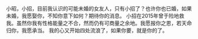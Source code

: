 小昭，小招，目前我认识的可能未婚的女友人，只有小招了？也许你也已婚，如果未婚，我愿娶你，不知你意下如何？期待你的消息。
小招在2015年曾于险地救我。虽然你我有性格能量之不合，然而仍有可商量之余地。我愿报你之恩，若天命归你，我愿承当。
我的心又开始四处流浪了，如果你要，就是你的了。
